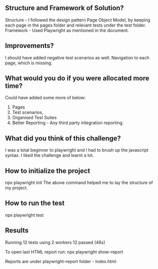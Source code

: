 ## Structure and Framework of Solution?

Structure - I followed the design pattern Page Object Model, by keeping each page in the pages folder and relevant tests under the test folder.
Framework - Used Playwright as mentioned in the document.

## Improvements?

I should have added negative test scenarios as well. Navigation to each page, which is missing.

## What would you do if you were allocated more time?

Could have added some more of below:
1. Pages
2. Test scenarios,
3. Organised Test Suites
4. Better Reporting - Any third party integration reporting.

## What did you think of this challenge?

I was a total beginner to playwright and I had to brush up the javascript syntax. I liked the challenge and learnt a lot.

## How to initialize the project
npx playwright init
The above command helped me to lay the structure of my project.

## How to run the test
npx playwright test

## Results
Running 12 tests using 2 workers
  12 passed (46s)

To open last HTML report run:
  npx playwright show-report

Reports are under playwright-report folder - index.html